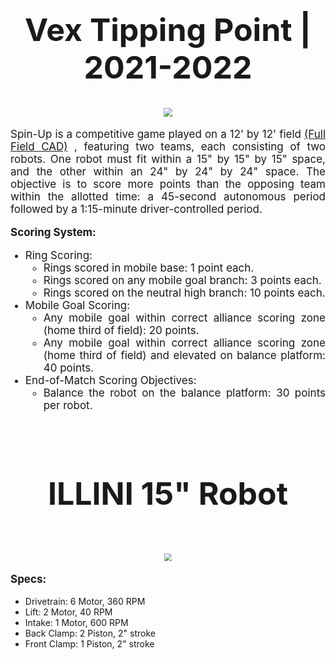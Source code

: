 <!DOCTYPE html>
<h1 style="text-align: center; font-size:50px;">
    <b>Vex Tipping Point | 2021-2022 
    </b>
</h1>

<p style="text-align: center; scale:0.9;"> 
<img src="https://www.vexforum.com/uploads/default/original/3X/f/8/f89f8e741f54d52933e33cad7dd6dbcdaeb7ab14.png">
</p>

<p style="text-align: justify; font-size:17px;">Spin-Up is a competitive game played on a 12' by 12' field
<a style="text-align: justify; font-size:17px;" href="https://github.com/DylanEdwards02/TP-2022/blob/main/FieldCAD.zip">(Full Field CAD)</a>
, featuring two teams, each consisting of two robots. One robot must fit within a 15" by 15" by 15" space, and the other within an 24" by 24" by 24" space. The objective is to score more points than the opposing team within the allotted time: a 45-second autonomous period followed by a 1:15-minute driver-controlled period.</p>
        
<p style="text-align: justify; font-size:17px; font-weight:bold;"><b>Scoring System:</b></p>
        <ul>
            <li style="text-align: justify; font-size:17px;">Ring Scoring:
                <ul>
                    <li>Rings scored in mobile base: 1 point each.</li>
                    <li>Rings scored on any mobile goal branch: 3 points each.</li>
                    <li>Rings scored on the neutral high branch: 10 points each.</li>
                </ul>
            </li>
            <li style="text-align: justify; font-size:17px;">Mobile Goal Scoring:
                <ul>
                    <li>Any mobile goal within correct alliance scoring zone (home third of field): 20 points.</li>
                    <li>Any mobile goal within correct alliance scoring zone (home third of field) and elevated on balance platform: 40 points.</li>
                </ul>
            </li>
            <li style="text-align: justify; font-size:17px;">End-of-Match Scoring Objectives:
                <ul>
                    <li>Balance the robot on the balance platform: 30 points per robot.
                    </li>
                </ul>
            </li>
        </ul>

<br>
<h1 style="text-align: center; font-size:50px;">
    <b>ILLINI 15" Robot
    </b>
</h1>
<br>
<!-- NEED TO CHANGE IMAGE -->
<p style="text-align: center; scale:0.75;">
<img src="https://cdn.discordapp.com/attachments/332986802703040522/1257544524167647314/FULLBOT_v1.png?ex=6684cb1a&is=6683799a&hm=76c7b100bd4e5e3300d590a8f89aa9adc317bb8d1b765824b116e450f0d8d74f&">
</p>
<p style="text-align: justify; font-size:17px; font-weight:bold;"><b>Specs:</b></p>
    <ul>
        <li>Drivetrain: 6 Motor, 360 RPM </li>
        <li>Lift: 2 Motor, 40 RPM</li>
        <li>Intake: 1 Motor, 600 RPM</li>
        <li>Back Clamp: 2 Piston, 2" stroke</li>
        <li>Front Clamp: 1 Piston, 2" stroke</li>
    </ul>
</li

